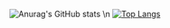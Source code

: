 ![Anurag's GitHub stats](https://github-readme-stats.vercel.app/api?username=Nypec&show_icons=true&theme=great-gatsby)
\n
[![Top Langs](https://github-readme-stats.vercel.app/api/top-langs/?username=Nypec&layout=compact&theme=great-gatsby)](https://github.com/anuraghazra/github-readme-stats)
